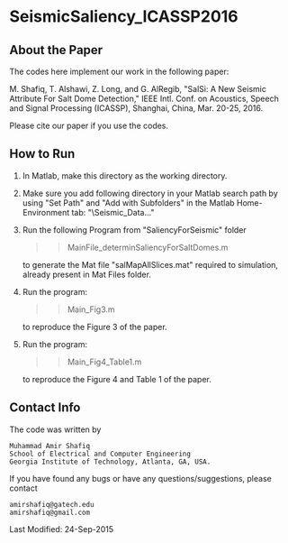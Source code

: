 # SeismicSaliency_ICASSP2016

## About the Paper

The codes here implement our work in the following paper: 

M. Shafiq, T. Alshawi, Z. Long, and G. AlRegib, "SalSi: A New Seismic Attribute For Salt Dome Detection," IEEE Intl. Conf. on Acoustics, Speech and Signal Processing (ICASSP), Shanghai, China, Mar. 20-25, 2016.

Please cite our paper if you use the codes.

## How to Run

1. In Matlab, make this directory as the working directory.

2. Make sure you add following directory in your Matlab search path by 
   using "Set Path" and "Add with Subfolders" in the Matlab Home-Environment 
   tab: "\Seismic_Data\..."

3. Run the following Program from "SaliencyForSeismic" folder

   >> MainFile_determinSaliencyForSaltDomes.m

   to generate the Mat file "salMapAllSlices.mat" required to simulation, 
   already present in Mat Files folder.

4. Run the program:

   >> Main_Fig3.m
   
   to reproduce the Figure 3 of the paper.

5. Run the program:

   >> Main_Fig4_Table1.m
   
   to reproduce the Figure 4 and Table 1 of the paper.

## Contact Info

The code was written by 
```
Muhammad Amir Shafiq
School of Electrical and Computer Engineering 
Georgia Institute of Technology, Atlanta, GA, USA.
```
If you have found any bugs or have any questions/suggestions, 
please contact
```
amirshafiq@gatech.edu 
amirshafiq@gmail.com
```
Last Modified: 24-Sep-2015
